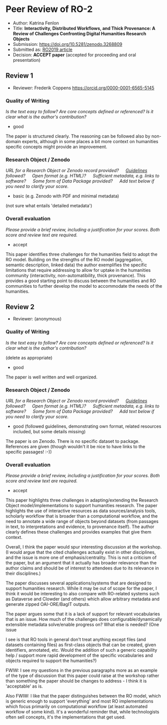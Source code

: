 # Peer Review of RO-2

* Author: Katrina Fenlon
* Title: **Interactivity, Distributed Workflows, and Thick Provenance: A Review of Challenges Confronting Digital Humanities Research Objects**
* Submission: <https://doi.org/10.5281/zenodo.3268809>
* Submitted as: [RO2019 article](https://researchobject.github.io/ro2019/cfp)
* Decision:	**ACCEPT paper** (accepted for proceeding and oral presentation)


## Review 1

* Reviewer: Frederik Coppens <https://orcid.org/0000-0001-6565-5145>

### Quality of Writing
_Is the text easy to follow? Are core concepts defined or referenced? 
Is it clear what is the author's contribution?_

* good

The paper is structured clearly. The reasoning can be followed also by non-domain experts, although in some places a bit more context on humanities specific concepts might provide an improvement.

### Research Object / Zenodo

_URL for a Research Object or Zenodo record provided?
   [Guidelines](http://researchobject.org/ro2019/submitting) followed?
   Open format (e.g. HTML)?
   Sufficient metadata, e.g. links to software?
   Some form of Data Package provided?
   Add text below if you need to clarify your score._

* basic (e.g. Zenodo with PDF and minimal metadata)

(not sure what entails 'detailed metadata')

### Overall evaluation
_Please provide a brief review, including a justification for your scores. 
Both score and  review text are required._

* accept

This paper identifies three challenges for the humanities field to adopt the RO model. Building on the strengths of the RO model (aggregation, semantic description, linked data) the author exemplifies the specific limitations that require addressing to allow for uptake in the humanities community (interactivity, non-automatibility, thick provenance). This provides a good starting point to discuss between the humanities and RO communities to further develop the model to accommodate the needs of the humanities.


## Review 2

* Reviewer: (anonymous)


### Quality of Writing
_Is the text easy to follow? Are core concepts defined or referenced? 
Is it clear what is the author's contribution?_

(delete as appropriate)
* good

The paper is well written and well organized.

### Research Object / Zenodo

_URL for a Research Object or Zenodo record provided?
   [Guidelines](http://researchobject.org/ro2019/submitting) followed?
   Open format (e.g. HTML)?
   Sufficient metadata, e.g. links to software?
   Some form of Data Package provided?
   Add text below if you need to clarify your score._


* good (followed guidelines, demonstrating own format, related resources included, but some details missing)

The paper is on Zenodo. There is no specific dataset to package. References are given (though wouldn't it be nice to have links to the specific passages! :-))

### Overall evaluation
_Please provide a brief review, including a justification for your scores. 
Both score and  review text are required._

* accept

This paper highlights three challenges in adapting/extending the Research Object model/implementations to support humanities research. The paper highlights the use of interactive resources as data sources/analysis tools, scholarly workflow that is broader than a computational workflow, and the need to annotate a wide range of objects beyond datasets (from passages in text, to interpretations and evidence, to provenance itself). The author clearly defines these challenges and provides examples that give them context.

Overall, I think the paper would spur interesting discussion at the workshop. (I would argue that the cited challenges actually exist in other disciplines, and the issue is more one of emphasis/centrality. This is not a criticism of the paper, but an argument that it actually has broader relevance than the author claims and should be of interest to attendees due to its relevance in their disciplines.)

The paper discusses several applications/systems that are designed to support humanities research. While it may be out of scope for the paper, I think it would be interesting to also compare with RO-related systems such as Dataverse and Clowder (and others) which allow arbitrary metadata and generate zipped OAI-ORE/BagIT outputs. 

The paper argues some that it is a lack of support for relevant vocabularies that is an issue. How much of the challenges does configurable/dynamically extensible metadata solve/enable progress on? What else is needed? (One issue 

I see is that RO tools in general don't treat anything except files (and datasets containing files) as first-class objects that can be created, given identifiers, annotated, etc. Would the addition of such a generic capability help / support more rapid development of the specific vocabularies and objects required to support the humanities?)

FWIW: I see my questions in the previous paragraphs more as an example of the type of discussion that this paper could raise at the workshop rather than something the paper should be changes to address - I think it is 'acceptable' as is.

Also FWIW: I like that the paper distinguishes between the RO model, which is generic enough to support 'everything' and most RO implementations which focus primarily on computational workflow (at least automated workflow of some kind). It's a wonderful reminder that, while technologists often sell concepts, it's the implementations that get used.